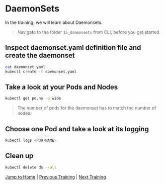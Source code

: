 # DaemonSets

In the training, we will learn about Daemonsets.

>Navigate to the folder `15_dameonsets` from CLI, before you get started. 

## Inspect daemonset.yaml definition file and create the daemonset

```bash
cat daemonset.yaml
kubectl create -f daemonset.yaml
```

## Take a look at your Pods and Nodes

```bash
kubectl get po,no -o wide
```
>The number of pods for the daemonset has to match the number of nodes.

## Choose one Pod and take a look at its logging

```bash
kubectl logs <POD-NAME>
```

## Clean up

```bash
kubectl delete ds --all
```

[Jump to Home](../README.md) | [Previous Training](../14_hpa/README.md) | [Next Training](../16_statefulset/README.md)
